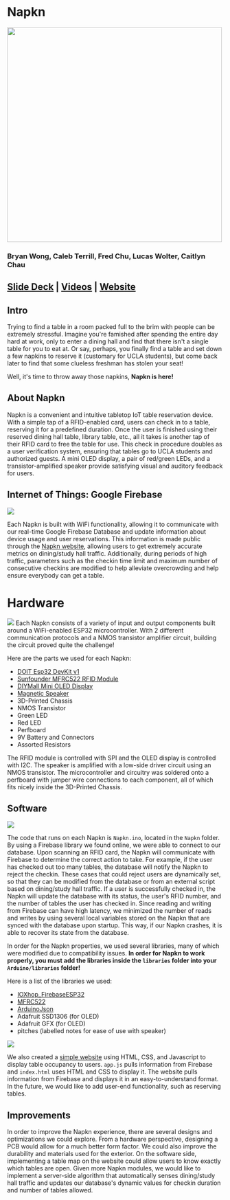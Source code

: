 # Napkn #
<img src="https://challengepost-s3-challengepost.netdna-ssl.com/photos/production/software_photos/000/908/858/datas/gallery.jpg" style="width:500px"/>

### Bryan Wong, Caleb Terrill, Fred Chu, Lucas Wolter, Caitlyn Chau 
## [Slide Deck](https://docs.google.com/presentation/d/1dGl8s7gmYrvF6xw_J4Y-Q9_lGWD_yz9ZMoIB_ys8bzU/edit?usp=sharing) | [Videos](https://drive.google.com/drive/folders/11-iaHL7j0u7RTrozLryqRc23VB2-lLvD?usp=sharing) | [Website](https://bryanjwong.github.io/Napkn/) 

## Intro 
Trying to find a table in a room packed full to the brim with people can be extremely stressful. Imagine you're famished after spending the entire day hard at work, only to enter a dining hall and find that there isn't a single table for you to eat at. Or say, perhaps, you finally find a table and set down a few napkins to reserve it (customary for UCLA students), but come back later to find that some clueless freshman has stolen your seat!

 Well, it's time to throw away those napkins, **Napkn is here!**

## About Napkn 

Napkn is a convenient and intuitive tabletop IoT table reservation device. With a simple tap of a RFID-enabled card, users can check in to a table, reserving it for a predefined duration. Once the user is finished using their reserved dining hall table, library table, etc., all it takes is another tap of their RFID card to free the table for use. This check in procedure doubles as a user verification system, ensuring that tables go to UCLA students and authorized guests. A mini OLED display, a pair of red/green LEDs, and a transistor-amplified speaker provide satisfying visual and auditory feedback for users.

## Internet of Things: Google Firebase 
<img src="https://challengepost-s3-challengepost.netdna-ssl.com/photos/production/software_photos/000/910/347/datas/gallery.jpg" style="max-width:75%;max-height:75%"/>

Each Napkn is built with WiFi functionality, allowing it to communicate with our real-time Google Firebase Database and update information about device usage and user reservations. This information is made public through the [Napkn website](https://bryanjwong.github.io/Napkn), allowing users to get extremely accurate metrics on dining/study hall traffic. Additionally, during periods of high traffic, parameters such as the checkin time limit and maximum number of consecutive checkins are modified to help alleviate overcrowding and help ensure everybody can get a table.

# Hardware 
<img src="https://challengepost-s3-challengepost.netdna-ssl.com/photos/production/software_photos/000/908/862/datas/gallery.jpg" style="max-width:75%;max-height:75%"/>
Each Napkn consists of a variety of input and output components built around a WiFi-enabled ESP32 microcontroller. With 2 different communication protocols and a NMOS transistor amplifier circuit, building the circuit proved quite the challenge!

Here are the parts we used for each Napkn:
* [DOIT Esp32 DevKit v1](https://docs.zerynth.com/latest/official/board.zerynth.doit_esp32/docs/index.html)
* [Sunfounder MFRC522 RFID Module](http://wiki.sunfounder.cc/images/c/c6/MFRC522_datasheet.pdf)
* [DIYMall Mini OLED Display](https://drive.google.com/file/d/1qkexPET5MUICAarGOtlnQk4F-JEKkrHZ/view)
* [Magnetic Speaker](https://cdn-shop.adafruit.com/datasheets/P1898.pdf)
* 3D-Printed Chassis
* NMOS Transistor
* Green LED
* Red LED
* Perfboard
* 9V Battery and Connectors
* Assorted Resistors

The RFID module is controlled with SPI and the OLED display is controlled with I2C. The speaker is amplified with a low-side driver circuit using an NMOS transistor. The microcontroller and circuitry was soldered onto a perfboard with jumper wire connections to each component, all of which fits nicely inside the 3D-Printed Chassis.

## Software 
<img src="https://challengepost-s3-challengepost.netdna-ssl.com/photos/production/software_photos/000/910/358/datas/gallery.jpg" style="max-width:75%;max-height:75%"/>

The code that runs on each Napkn is `Napkn.ino`, located in the `Napkn` folder. By using a Firebase library we found online, we were able to connect to our database. Upon scanning an RFID card, the Napkn will communicate with Firebase to determine the correct action to take. For example, if the user has checked out too many tables, the database will notify the Napkn to reject the checkin. These cases that could reject users are dynamically set, so that they can be modified from the database or from an external script based on dining/study hall traffic. If a user is successfully checked in, the Napkn will update the database with its status, the user's RFID number, and the number of tables the user has checked in. Since reading and writing from Firebase can have high latency, we minimized the number of reads and writes by using several local variables stored on the Napkn that are synced with the database upon startup. This way, if our Napkn crashes, it is able to recover its state from the database.

In order for the Napkn properties, we used several libraries, many of which were modified due to compatibility issues. **In order for Napkn to work properly, you must add the libraries inside the `libraries` folder into your `Arduino/libraries` folder!**

Here is a list of the libraries we used:
* [IOXhop_FirebaseESP32](https://github.com/ioxhop/IOXhop_FirebaseESP32)
* [MFRC522](https://github.com/miguelbalboa/rfid)
* [ArduinoJson](https://arduinojson.org/)
* Adafruit SSD1306 (for OLED)
* Adafruit GFX (for OLED)
* pitches (labelled notes for ease of use with speaker)

<img src="https://challengepost-s3-challengepost.netdna-ssl.com/photos/production/software_photos/000/910/346/datas/gallery.jpg" style="max-width:25%;max-height:25%"/>

We also created a [simple website](https://bryanjwong.github.io/Napkn/) using HTML, CSS, and Javascript to display table occupancy to users. `app.js` pulls information from Firebase and `index.html` uses HTML and CSS to display it. The website pulls information from Firebase and displays it in an easy-to-understand format. In the future, we would like to add user-end functionality, such as reserving tables.

## Improvements 
In order to improve the Napkn experience, there are several designs and optimizations we could explore. From a hardware perspective, designing a PCB would allow for a much better form factor. We could also improve the durability and materials used for the exterior. On the software side, implementing a table map on the website could allow users to know exactly which tables are open. Given more Napkn modules, we would like to implement a server-side algorithm that automatically senses dining/study hall traffic and updates our database's dynamic values for checkin duration and number of tables allowed.
